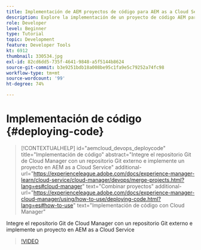 ```yaml
---
title: Implementación de AEM proyectos de código para AEM as a Cloud Service
description: Explore la implementación de un proyecto de código AEM para AEM as a Cloud Service mediante Cloud Manager.
role: Developer
level: Beginner
type: Tutorial
topic: Development
feature: Developer Tools
kt: 6912
thumbnail: 330534.jpg
exl-id: 82cd6dd5-735f-4641-9848-a5f5144b8624
source-git-commit: b3e9251bdb18a008be95c1fa9e5c79252a74fc98
workflow-type: tm+mt
source-wordcount: '99'
ht-degree: 74%

---
```


# Implementación de código {#deploying-code}

>[!CONTEXTUALHELP]
>id="aemcloud_devops_deploycode"
>title="Implementación de código"
>abstract="Integre el repositorio Git de Cloud Manager con un repositorio Git externo e implemente un proyecto en AEM as a Cloud Service"
>additional-url="https://experienceleague.adobe.com/docs/experience-manager-learn/cloud-service/cloud-manager/devops/merge-projects.html?lang=es#cloud-manager" text="Combinar proyectos"
>additional-url="https://experienceleague.adobe.com/docs/experience-manager-cloud-manager/using/how-to-use/deploying-code.html?lang=es#how-to-use" text="Implementación de código con Cloud Manager"

Integre el repositorio Git de Cloud Manager con un repositorio Git externo e implemente un proyecto en AEM as a Cloud Service

>[!VIDEO](https://video.tv.adobe.com/v/330534?quality=12&learn=on)
